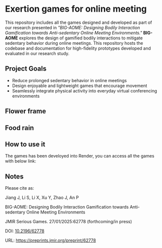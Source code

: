 # Exertion games for online meeting 

This repository includes all the games designed and developed as part of our research presented in *"BIG-AOME: Designing Bodily Interaction Gamification towards Anti-sedentary Online Meeting Environments."* **BIG-AOME** explores the design of gamified bodily interactions to mitigate sedentary behavior during online meetings. This repository hosts the codebase and documentation for high-fidelity prototypes developed and evaluated in our research study.

## Project Goals

- Reduce prolonged sedentary behavior in online meetings
- Design enjoyable and lightweight games that encourage movement
- Seamlessly integrate physical activity into everyday virtual conferencing environments

## Flower frame

## Food rain



## How to use it

The games has been develoyed into Render, you can access all the games with below link:





## Notes

Please cite as:

Jiang J, Li S, Li X, Xu Y, Zhao J, An P

BIG-AOME: Designing Bodily Interaction Gamification towards Anti-sedentary Online Meeting Environments

JMIR Serious Games. 27/01/2025:62778 (forthcoming/in press)

DOI: [10.2196/62778](https://doi.org/10.2196/62778)

URL: https://preprints.jmir.org/preprint/62778

